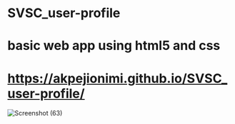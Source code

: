 # SVSC_user-profile
# basic web app using html5 and css
#  https://akpejionimi.github.io/SVSC_user-profile/

![Screenshot (63)](https://user-images.githubusercontent.com/46995138/56007804-e025ba80-5cd1-11e9-8d53-7e440b6c210a.png)
